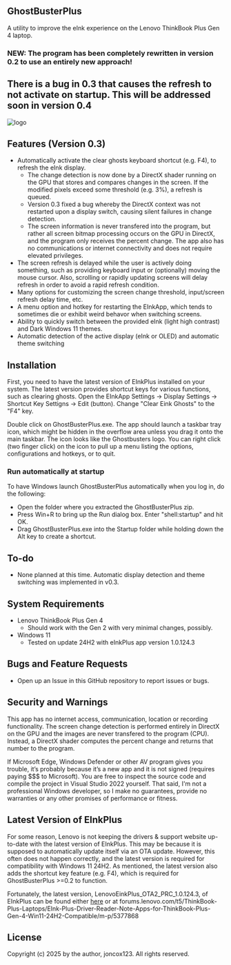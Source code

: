 ## GhostBusterPlus
A utility to improve the eInk experience on the Lenovo ThinkBook Plus Gen 4 laptop.

### NEW: The program has been completely rewritten in version 0.2 to use an entirely new approach!

## There is a bug in 0.3 that causes the refresh to not activate on startup. This will be addressed soon in version 0.4

![logo](https://github.com/user-attachments/assets/def07e61-7fb3-45f7-be4b-e5d81a81018c)

## Features (Version 0.3)
- Automatically activate the clear ghosts keyboard shortcut (e.g. F4), to refresh the eInk display.
  - The change detection is now done by a DirectX shader running on the GPU that stores and compares changes in the screen. If the modified pixels exceed some threshold (e.g. 3%), a refresh is queued.
  - Version 0.3 fixed a bug whereby the DirectX context was not restarted upon a display switch, causing silent failures in change detection.
  - The screen information is never transfered into the program, but rather all screen bitmap processing occurs on the GPU in DirectX, and the program only receives the percent change. The app also has no communications or internet connectivity and does not require elevated privileges.
- The screen refresh is delayed while the user is actively doing something, such as providing keyboard input or (optionally) moving the mouse cursor. Also, scrolling or rapidly updating screens will delay refresh in order to avoid a rapid refresh condition.
- Many options for customizing the screen change threshold, input/screen refresh delay time, etc.
- A menu option and hotkey for restarting the EInkApp, which tends to sometimes die or exhibit weird behavor when switching screens.
- Ability to quickly switch between the provided eInk (light high contrast) and Dark Windows 11 themes.
- Automatic detection of the active display (eInk or OLED) and automatic theme switching

## Installation
First, you need to have the latest version of EInkPlus installed on your system. The latest version provides shortcut keys for various functions, such as clearing ghosts. Open the EInkApp Settings -> Display Settings -> Shortcut Key Settigns -> Edit (button). Change "Clear Eink Ghosts" to the "F4" key.
 
 Double click on GhostBusterPlus.exe. The app should launch a taskbar tray icon, which might be hidden in the overflow area unless you drag it onto the main taskbar.
 The icon looks like the Ghostbusters logo. You can right click (two finger click) on the icon to pull up a menu listing the options, configurations and hotkeys, or to quit.

 ### Run automatically at startup
 To have Windows launch GhostBusterPlus automatically when you log in, do the following:
 - Open the folder where you extracted the GhostBusterPlus zip.
 - Press Win+R to bring up the Run dialog box. Enter "shell:startup" and hit OK.
 - Drag GhostBusterPlus.exe into the Startup folder while holding down the Alt key to create a shortcut.

 ## To-do
 - None planned at this time. Automatic display detection and theme switching was implemented in v0.3.

## System Requirements
- Lenovo ThinkBook Plus Gen 4
  - Should work with the Gen 2 with very minimal changes, possibly.
- Windows 11
  - Tested on update 24H2 with eInkPlus app version 1.0.124.3

## Bugs and Feature Requests
- Open up an Issue in this GitHub repository to report issues or bugs.

## Security and Warnings
This app has no internet access, communication, location or recording functionality. The screen change detection is performed entirely in DirectX on the GPU and the images are never transfered to the program (CPU). Instead, a DirectX shader computes the percent change and returns that number to the program. 

If Microsoft Edge, Windows Defender or other AV program gives you trouble, it’s probably because it’s a new app and it is not signed (requires paying $$$ to Microsoft).
You are free to inspect the source code and compile the project in Visual Studio 2022 yourself. That said, I'm not a professional Windows developer, so I make no guarantees,
provide no warranties or any other promises of performance or fitness.

## Latest Version of EInkPlus
For some reason, Lenovo is not keeping the drivers & support website up-to-date with the latest version of EInkPlus. This may be because it is supposed to automatically update itself via an OTA update. However, this often does not happen correctly, and the latest version is required for compatibility with Windows 11 24H2. As mentioned, the latest version also adds the shortcut key feature (e.g. F4), which is required for GhostBusterPlus >=0.2 to function. 

Fortunately, the latest version, LenovoEinkPlus_OTA2_PRC_1.0.124.3, of EInkPlus can be found either [here](https://drive.google.com/file/d/117gDwTUzBHfVHCzwmdNqCLCmyMuzL4Ps/view?usp=sharing) or at forums.lenovo.com/t5/ThinkBook-Plus-Laptops/EInk-Plus-Driver-Reader-Note-Apps-for-ThinkBook-Plus-Gen-4-Win11-24H2-Compatible/m-p/5377868

## License
Copyright (c) 2025 by the author, joncox123. All rights reserved.
